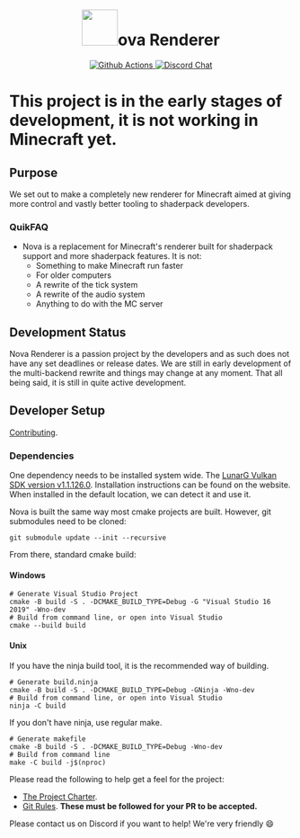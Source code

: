 <h1 align="center">
  <img width=64px src="https://raw.githubusercontent.com/NovaMods/nova-renderer/3d87b39c7d883e47c000533d372ed8eeb0c114fd/docs/images/nova-logo-128px-noborder.png">ova Renderer
</h1>

<p align="center">
  <a href="https://github.com/Sharathsukash/nova-renderer/actions">
    <img alt="Github Actions" src="https://github.com/NovaMods/nova-renderer/workflows/CI/badge.svg?branch=master">
  </a>

  <a href="https://discord.gg/VGqtadw">
    <img alt="Discord Chat" src="https://img.shields.io/discord/193228267313037312.svg?color=7289DA&label=discord">
  </a>
</p>

# This project is in the early stages of development, it is not working in Minecraft yet.

## Purpose

We set out to make a completely new renderer for Minecraft aimed at giving more control and vastly better tooling to shaderpack developers.

### QuikFAQ

- Nova is a replacement for Minecraft's renderer built for shaderpack support and more shaderpack features. It is not:
  - Something to make Minecraft run faster
  - For older computers
  - A rewrite of the tick system
  - A rewrite of the audio system
  - Anything to do with the MC server

## Development Status

Nova Renderer is a passion project by the developers and as such does not have any set deadlines or release dates.
We are still in early development of the multi-backend rewrite and things may change at any moment. That all being said, it is still in quite active development.

## Developer Setup

[Contributing](docs/contributing.md).

### Dependencies

One dependency needs to be installed system wide. The [LunarG Vulkan SDK version v1.1.126.0](https://vulkan.lunarg.com/sdk/home). Installation instructions can be found on the website.
When installed in the default location, we can detect it and use it.

Nova is built the same way most cmake projects are built. However, git submodules need to be cloned:

```
git submodule update --init --recursive
```

From there, standard cmake build:

#### Windows

```
# Generate Visual Studio Project
cmake -B build -S . -DCMAKE_BUILD_TYPE=Debug -G "Visual Studio 16 2019" -Wno-dev
# Build from command line, or open into Visual Studio
cmake --build build
```

#### Unix

If you have the ninja build tool, it is the recommended way of building.

```
# Generate build.ninja
cmake -B build -S . -DCMAKE_BUILD_TYPE=Debug -GNinja -Wno-dev
# Build from command line, or open into Visual Studio
ninja -C build
```

If you don't have ninja, use regular make.

```
# Generate makefile
cmake -B build -S . -DCMAKE_BUILD_TYPE=Debug -Wno-dev
# Build from command line
make -C build -j$(nproc)
```

Please read the following to help get a feel for the project:

- [The Project Charter](docs/project_charter.md).
- [Git Rules](docs/git.md). **These must be followed for your PR to be accepted.**

Please contact us on Discord if you want to help! We're very friendly :smile:
